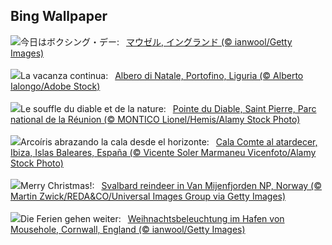 ## Bing Wallpaper
![](https://www.bing.com/th?id=OHR.MouseholeXmas_JA-JP0779815955_UHD.jpg&w=1000)今日はボクシング・デー:&nbsp;&ensp;[マウゼル, イングランド (© ianwool/Getty Images)](https://www.bing.com/th?id=OHR.MouseholeXmas_JA-JP0779815955_UHD.jpg)
<br><br/>
![](https://www.bing.com/th?id=OHR.ChristmasSeason_IT-IT9715464696_UHD.jpg&w=1000)La vacanza continua:&nbsp;&ensp;[Albero di Natale, Portofino, Liguria (© Alberto Ialongo/Adobe Stock)](https://www.bing.com/th?id=OHR.ChristmasSeason_IT-IT9715464696_UHD.jpg)
<br><br/>
![](https://www.bing.com/th?id=OHR.PointeDiable_FR-FR3649413809_UHD.jpg&w=1000)Le souffle du diable et de la nature:&nbsp;&ensp;[Pointe du Diable, Saint Pierre, Parc national de la Réunion (© MONTICO Lionel/Hemis/Alamy Stock Photo)](https://www.bing.com/th?id=OHR.PointeDiable_FR-FR3649413809_UHD.jpg)
<br><br/>
![](https://www.bing.com/th?id=OHR.SaintStephensDay_ES-ES9179048163_UHD.jpg&w=1000)Arcoíris abrazando la cala desde el horizonte:&nbsp;&ensp;[Cala Comte al atardecer, Ibiza, Islas Baleares, España (© Vicente Soler Marmaneu Vicenfoto/Alamy Stock Photo)](https://www.bing.com/th?id=OHR.SaintStephensDay_ES-ES9179048163_UHD.jpg)
<br><br/>
![](https://www.bing.com/th?id=OHR.ReindeerTrio_EN-GB9048626587_UHD.jpg&w=1000)Merry Christmas!:&nbsp;&ensp;[Svalbard reindeer in Van Mijenfjorden NP, Norway (© Martin Zwick/REDA&CO/Universal Images Group via Getty Images)](https://www.bing.com/th?id=OHR.ReindeerTrio_EN-GB9048626587_UHD.jpg)
<br><br/>
![](https://www.bing.com/th?id=OHR.MouseholeXmas_DE-DE8175245850_UHD.jpg&w=1000)Die Ferien gehen weiter:&nbsp;&ensp;[Weihnachtsbeleuchtung im Hafen von Mousehole, Cornwall, England (© ianwool/Getty Images)](https://www.bing.com/th?id=OHR.MouseholeXmas_DE-DE8175245850_UHD.jpg)
<br><br/>
